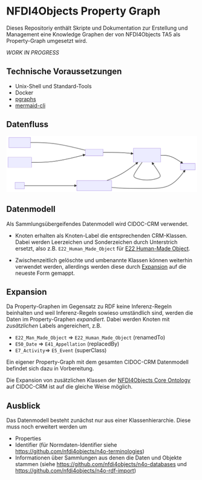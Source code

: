 # NFDI4Objects Property Graph

Dieses Repositoriy enthält Skripte und Dokumentation zur Erstellung und
Management eine Knowledge Graphen der von NFDI4Objects TA5 als Property-Graph
umgesetzt wird.

*WORK IN PROGRESS*

## Technische Voraussetzungen

- Unix-Shell und Standard-Tools
- Docker
- [pgraphs](https://www.npmjs.com/package/pgraphs)
- [mermaid-cli](https://www.npmjs.com/package/@mermaid-js/mermaid-cli)

## Datenfluss

![](data-flow.svg)

## Datenmodell

Als Sammlungsübergeifendes Datenmodell wird CIDOC-CRM verwendet.

- Knoten erhalten als Knoten-Label die entsprechenden CRM-Klassen. Dabei werden
  Leerzeichen und Sonderzeichen durch Unterstrich ersetzt, also z.B.
  `E22_Human_Made_Object` für
  [E22 Human-Made Object](https://cidoc-crm.org/html/cidoc_crm_v7.1.3_with_translations.html#E22).
 
- Zwischenzeitlich gelöschte und umbenannte Klassen können weiterhin verwendet werden, allerdings
  werden diese durch [Expansion](#expansion) auf die neueste Form gemappt.

## Expansion

Da Property-Graphen im Gegensatz zu RDF keine Inferenz-Regeln beinhalten und
weil Inferenz-Regeln sowieso umständlich sind, werden die Daten im Property-Graphen
*expandiert*. Dabei werden Knoten mit *zusätzlichen* Labels angereichert, z.B.

- `E22_Man_Made_Object` => `E22_Human_Made_Object` (renamedTo)
- `E50_Date` => `E41_Appellation` (replacedBy)
- `E7_Activity`=> `E5_Event` (superClass)

Ein eigener Property-Graph mit dem gesamten CIDOC-CRM Datenmodell befindet sich dazu
in Vorbereitung.

Die Expansion von zusätzlichen Klassen der [NFDI4Objects Core
Ontology](https://github.com/nfdi4objects/n4o-core-ontology) auf CIDOC-CRM ist
auf die gleiche Weise möglich.

## Ausblick

Das Datenmodell besteht zunächst nur aus einer Klassenhierarchie. Diese muss
noch erweitert werden um

- Properties
- Identifier (für Normdaten-Identifier siehe <https://github.com/nfdi4objects/n4o-terminologies>)
- Informationen über Sammlungen aus denen die Daten und Objekte stammen
  (siehe <https://github.com/nfdi4objects/n4o-databases> und
  <https://github.com/nfdi4objects/n4o-rdf-import>)

